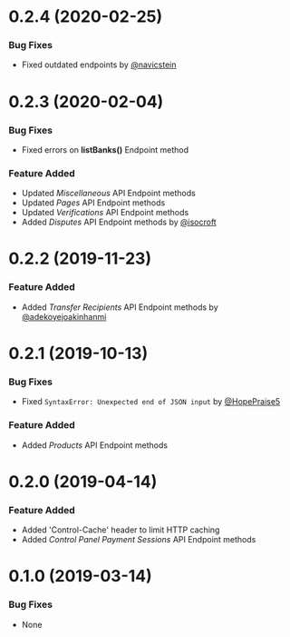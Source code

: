 <a name="0.2.4"></a>
# 0.2.4 (2020-02-25)

### Bug Fixes
- Fixed outdated endpoints by [@navicstein](https://github.com/navicstein)

<a name="0.2.3"></a>
# 0.2.3 (2020-02-04)

### Bug Fixes
- Fixed errors on **listBanks()** Endpoint method 

### Feature Added
- Updated _Miscellaneous_ API Endpoint methods
- Updated _Pages_ API Endpoint methods
- Updated _Verifications_ API Endpoint methods
- Added _Disputes_ API Endpoint methods by [@isocroft](https://github.com/isocroft)

<a name="0.2.2"></a>
# 0.2.2 (2019-11-23)

### Feature Added
- Added _Transfer Recipients_ API Endpoint methods by [@adekoyejoakinhanmi](https://github.com/adekoyejoakinhanmi)

<a name="0.2.1"></a>
# 0.2.1 (2019-10-13)

### Bug Fixes
- Fixed `SyntaxError: Unexpected end of JSON input` by [@HopePraise5](https://github.com/HopePraise5)

### Feature Added
- Added _Products_ API Endpoint methods

<a name="0.2.0"></a>
# 0.2.0 (2019-04-14)

### Feature Added
- Added 'Control-Cache' header to limit HTTP caching
- Added _Control Panel Payment Sessions_ API Endpoint methods

<a name="0.1.0"></a>
# 0.1.0 (2019-03-14)

### Bug Fixes
- None
